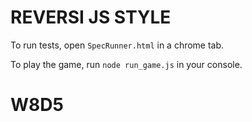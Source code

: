 # REVERSI JS STYLE

To run tests, open `SpecRunner.html` in a chrome tab.

To play the game, run `node run_game.js` in your console.

# W8D5
